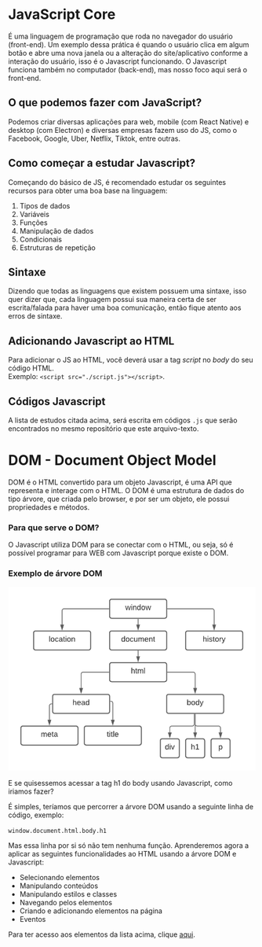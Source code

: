 # JavaScript Core

É uma linguagem de programação que roda no navegador do usuário (front-end). Um exemplo dessa prática é quando
o usuário clica em algum botão e abre uma nova janela ou a alteração do site/aplicativo conforme a interação
do usuário, isso é o Javascript funcionando. O Javascript funciona também no computador (back-end), mas nosso 
foco aqui será o front-end.

## O que podemos fazer com JavaScript?

Podemos criar diversas aplicações para web, mobile (com React Native) e desktop (com Electron) e diversas 
empresas fazem uso do JS, como o Facebook, Google, Uber, Netflix, Tiktok, entre outras.

## Como começar a estudar Javascript?

Começando do básico de JS, é recomendado estudar os seguintes recursos para obter uma boa base na linguagem:

<ol>
  <li>Tipos de dados</li>
  <li>Variáveis</li>
  <li>Funções</li>
  <li>Manipulação de dados</li>
  <li>Condicionais</li>
  <li>Estruturas de repetição</li>
</ol>

## Sintaxe

Dizendo que todas as linguagens que existem possuem uma sintaxe, isso quer dizer que, cada linguagem possui sua
maneira certa de ser escrita/falada para haver uma boa comunicação, então fique atento aos erros de sintaxe.

## Adicionando Javascript ao HTML

Para adicionar o JS ao HTML, você deverá usar a tag <i>script</i> no <i>body</i> do seu código HTML. <br>
Exemplo: ```<script src="./script.js"></script>```.

## Códigos Javascript

A lista de estudos citada acima, será escrita em códigos ```.js``` que serão encontrados no mesmo repositório que este
arquivo-texto.

# DOM - Document Object Model

  DOM é o HTML convertido para um objeto Javascript, é uma API que representa e
  interage com o HTML. O DOM é uma estrutura de dados do tipo árvore, que criada 
  pelo browser, e por ser um objeto, ele possui propriedades e métodos.

  ### Para que serve o DOM?

  O Javascript utiliza DOM para se conectar com o HTML, ou seja, só é possível 
  programar para WEB com Javascript porque existe o DOM.
  
  ### Exemplo de árvore DOM

  <img src="https://github.com/fco3lho/front-end-developer-roadmap/blob/main/Javascript/DOM/DOM%20tree.png">

  E se quisessemos acessar a tag h1 do body usando Javascript, como iriamos fazer?

  É simples, teríamos que percorrer a árvore DOM usando a seguinte linha de código,
  exemplo:

  <code>window.document.html.body.h1</code>

  Mas essa linha por si só não tem nenhuma função. Aprenderemos agora a aplicar 
  as seguintes funcionalidades ao HTML usando a árvore DOM e Javascript:

  <ul>
    <li>Selecionando elementos</li>
    <li>Manipulando conteúdos</li>
    <li>Manipulando estilos e classes</li>
    <li>Navegando pelos elementos</li>
    <li>Criando e adicionando elementos na página</li>
    <li>Eventos</li>
  </ul>

  Para ter acesso aos elementos da lista acima, clique <a href="https://github.com/fco3lho/front-end-developer-roadmap/tree/main/Javascript/DOM">aqui</a>.

